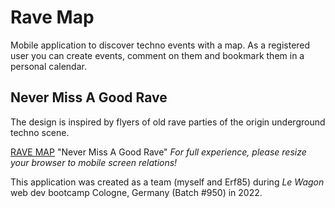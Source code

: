 # Rave Map

Mobile application to discover techno events with a map. As a registered user you can create events, comment on them and bookmark them in a personal calendar. 

## Never Miss A Good Rave

The design is inspired by flyers of old rave parties of the origin underground techno scene.

[RAVE MAP](https://rave-map.herokuapp.com/) "Never Miss A Good Rave" *For full experience, please resize your browser to mobile screen relations!*

This application was created as a team (myself and Erf85) during *Le Wagon* web dev bootcamp Cologne, Germany (Batch #950) in 2022.
